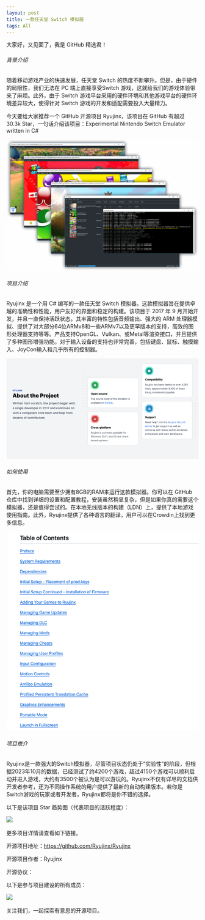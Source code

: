 ```yaml
---
layout: post
title: 一款任天堂 Switch 模拟器
tags: All
---
```


大家好，又见面了，我是 GitHub 精选君！

###### 背景介绍

随着移动游戏产业的快速发展，任天堂 Switch 的热度不断攀升。但是，由于硬件的局限性，我们无法在 PC 端上直接享受Switch 游戏，这就给我们的游戏体验带来了麻烦。此外，由于 Switch 游戏平台采用的硬件环境和其他游戏平台的硬件环境差异较大，使得针对 Switch 游戏的开发和适配需要投入大量精力。

今天要给大家推荐一个 GitHub 开源项目 Ryujinx，该项目在 GitHub 有超过 30.3k Star，一句话介绍该项目：Experimental Nintendo Switch Emulator written in C#

![](https://raw.githubusercontent.com/Ryujinx/Ryujinx-Website/master/public/assets/images/shell.png)

###### 项目介绍

Ryujinx 是一个用 C# 编写的一款任天堂 Switch 模拟器。这款模拟器旨在提供卓越的准确性和性能，用户友好的界面和稳定的构建。该项目于 2017 年 9 月开始开发，并且一直保持活跃状态。其丰富的特性包括音频输出、强大的 ARM 处理器模拟、提供了对大部分64位ARMv8和一些ARMv7以及更早版本的支持，高效的图形处理器支持等等。产品支持OpenGL、Vulkan、或Metal等渲染接口，并且提供了多种图形增强功能。对于输入设备的支持也非常完善，包括键盘、鼠标、触摸输入、JoyCon输入和几乎所有的控制器。

![](https://raw.githubusercontent.com/ZhuPeng/pic/master/images/compress_image-20240410221640016.png)

###### 如何使用

首先，你的电脑需要至少拥有8GB的RAM来运行这款模拟器。你可以在 GitHub 仓库中找到详细的设置和配置教程，安装虽然稍显复杂，但是如果你真的需要这个模拟器，还是值得尝试的。在本地无线版本的构建（LDN）上，提供了本地游戏使用指南。此外，Ryujinx提供了各种语言的翻译，用户可以在Crowdin上找到更多信息。

![](https://raw.githubusercontent.com/ZhuPeng/pic/master/images/compress_image-20240410221754063.png)

###### 项目推介

Ryujinx是一款强大的Switch模拟器，尽管项目状态仍处于“实验性”的阶段，但根据2023年10月的数据，已经测试了约4200个游戏，超过4150个游戏可以顺利启动并进入游戏，大约有3500个被认为是可以游玩的。Ryujinx不仅有详尽的文档供开发者参考，还为不同操作系统的用户提供了最新的自动构建版本。若你是Switch游戏的玩家或者开发者，Ryujinx都将是你不错的选择。


以下是该项目 Star 趋势图（代表项目的活跃程度）：

![](https://api.star-history.com/svg?repos=Ryujinx/Ryujinx&type=Timeline)

更多项目详情请查看如下链接。

开源项目地址：https://github.com/Ryujinx/Ryujinx 

开源项目作者：Ryujinx

开源协议：

以下是参与项目建设的所有成员：

![](https://contrib.rocks/image?repo=Ryujinx/Ryujinx)

关注我们，一起探索有意思的开源项目。

